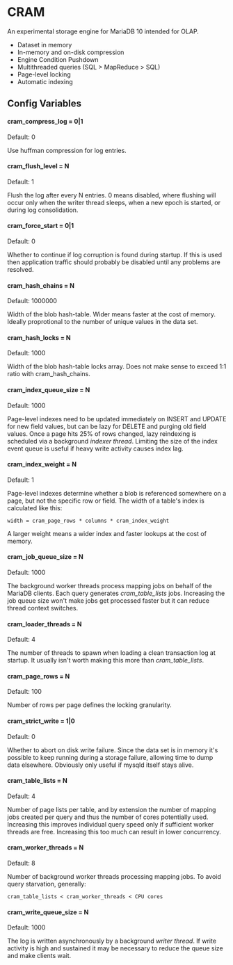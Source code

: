 # CRAM

An experimental storage engine for MariaDB 10 intended for OLAP.

* Dataset in memory
* In-memory and on-disk compression
* Engine Condition Pushdown
* Multithreaded queries (SQL > MapReduce > SQL)
* Page-level locking
* Automatic indexing

## Config Variables

#### cram_compress_log = 0|1

Default: 0

Use huffman compression for log entries.

#### cram_flush_level = N

Default: 1

Flush the log after every N entries. 0 means disabled, where flushing will occur only when the writer thread sleeps, when a new epoch is started, or during log consolidation.

#### cram_force_start = 0|1

Default: 0

Whether to continue if log corruption is found during startup. If this is used then application traffic should probably be disabled until any problems are resolved.

#### cram_hash_chains = N

Default: 1000000

Width of the blob hash-table. Wider means faster at the cost of memory. Ideally proprotional to the number of unique values in the data set.

#### cram_hash_locks = N

Default: 1000

Width of the blob hash-table locks array. Does not make sense to exceed 1:1 ratio with cram_hash_chains.

#### cram_index_queue_size = N

Default: 1000

Page-level indexes need to be updated immediately on INSERT and UPDATE for new field values, but can be lazy for DELETE and purging old field values. Once a page hits 25% of rows changed, lazy reindexing is scheduled via a background *indexer thread*. Limiting the size of the index event queue is useful if heavy write activity causes index lag.

#### cram_index_weight = N

Default: 1

Page-level indexes determine whether a blob is referenced somewhere on a page, but not the specific row or field. The width of a table's index is calculated like this:

    width = cram_page_rows * columns * cram_index_weight

A larger weight means a wider index and faster lookups at the cost of memory.

#### cram_job_queue_size = N

Default: 1000

The background worker threads process mapping jobs on behalf of the MariaDB clients. Each query generates *cram_table_lists* jobs. Increasing the job queue size won't make jobs get processed faster but it can reduce thread context switches.

#### cram_loader_threads = N

Default: 4

The number of threads to spawn when loading a clean transaction log at startup. It usually isn't worth making this more than *cram_table_lists*.

#### cram_page_rows = N

Default: 100

Number of rows per page defines the locking granularity.

#### cram_strict_write = 1|0

Default: 0

Whether to abort on disk write failure. Since the data set is in memory it's possible to keep running during a storage failure, allowing time to dump data elsewhere. Obviously only useful if mysqld itself stays alive.

#### cram_table_lists = N

Default: 4

Number of page lists per table, and by extension the number of mapping jobs created per query and thus the number of cores potentially used. Increasing this improves individual query speed only if sufficient worker threads are free. Increasing this too much can result in lower concurrency.

#### cram_worker_threads = N

Default: 8

Number of background worker threads processing mapping jobs. To avoid query starvation, generally:

    cram_table_lists < cram_worker_threads < CPU cores

#### cram_write_queue_size = N

Default: 1000

The log is written asynchronously by a background *writer thread*. If write activity is high and sustained it may be necessary to reduce the queue size and make clients wait.
